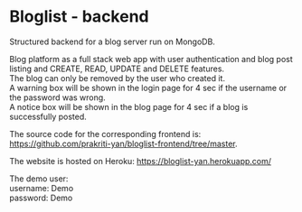 # Bloglist - backend

Structured backend for a blog server run on MongoDB.

Blog platform as a full stack web app with user authentication and blog post listing and CREATE, READ, UPDATE and DELETE features.
<br>
The blog can only be removed by the user who created it.
<br>
A warning box will be shown in the login page for 4 sec if the username or the password was wrong.
<br>
A notice box will be shown in the blog page for 4 sec if a blog is successfully posted.

The source code for the corresponding frontend is: https://github.com/prakriti-yan/bloglist-frontend/tree/master.

The website is hosted on Heroku: https://bloglist-yan.herokuapp.com/

The demo user:
<br>
username: Demo
<br>
password: Demo
